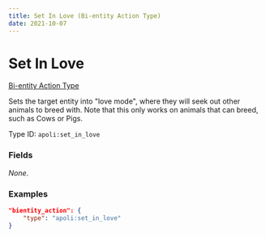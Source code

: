 ```yaml
---
title: Set In Love (Bi-entity Action Type)
date: 2021-10-07
---
```


# Set In Love

[Bi-entity Action Type](../bientity_action_types.md)

Sets the target entity into "love mode", where they will seek out other animals to breed with. Note that this only works on animals that can breed, such as Cows or Pigs.

Type ID: `apoli:set_in_love`

### Fields

_None_.

### Examples

```json
"bientity_action": {
    "type": "apoli:set_in_love"
}
```

[//]: # (flushed)
